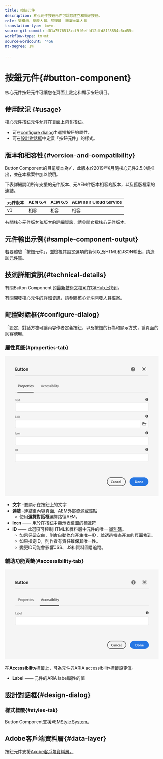 ```yaml
---
title: 按鈕元件
description: 核心元件按鈕元件可讓您建立和顯示按鈕。
role: 架構師、開發人員、管理員、商業從業人員
translation-type: tm+mt
source-git-commit: d01a7576518ccf9f0effd12dfd8198854c6cd55c
workflow-type: tm+mt
source-wordcount: '456'
ht-degree: 1%

---
```



# 按鈕元件{#button-component}

核心元件按鈕元件可讓您在頁面上設定和顯示按鈕項目。

## 使用狀況 {#usage}

核心元件按鈕元件允許在頁面上包含按鈕。

* 可在[configure dialog](#configure-dialog)中選擇按鈕的屬性。
* 可在[設計對話框](#design-dialog)中定義「按鈕元件」的樣式。

## 版本和相容性{#version-and-compatibility}

Button Component的目前版本為v1，此版本於2019年6月隨核心元件2.5.0版推出，並在本檔案中加以說明。

下表詳細說明所有支援的元件版本、元AEM件版本相容的版本，以及舊版檔案的連結。

| 元件版本 | AEM 6.4 | AEM 6.5 | AEM as a Cloud Service  |
|--- |--- |---|---|
| v1 | 相容 | 相容 | 相容 |

有關核心元件版本和版本的詳細資訊，請參閱文檔[核心元件版本](/help/versions.md)。

## 元件輸出示例{#sample-component-output}

若要體驗「按鈕元件」，並檢視其設定選項的範例以及HTML和JSON輸出，請造訪[元件庫](https://adobe.com/go/aem_cmp_library_button)。

## 技術詳細資訊{#technical-details}

有關Button Component [的最新技術文檔可在GitHub](https://adobe.com/go/aem_cmp_tech_button_v1)上找到。

有關開發核心元件的詳細資訊，請參閱[核心元件開發人員檔案](/help/developing/overview.md)。

## 配置對話框{#configure-dialog}

「設定」對話方塊可讓內容作者定義按鈕，以及按鈕的行為和顯示方式，讓頁面的訪客使用。

### 屬性頁籤{#properties-tab}

![按鈕元件編輯對話框的屬性頁籤](/help/assets/button-edit-properties.png)

* **文字** -要顯示在按鈕上的文字
* **連結** -連結至內容頁面、AEM外部資源或錨點
   * 使用&#x200B;**選擇對話框**&#x200B;選擇路徑AEM。
* **Icon**  —— 用於在按鈕中顯示表徵圖的標識符
* **ID**  —— 此選項可控制HTML和資料層中元件的唯一 [識別碼](/help/developing/data-layer/overview.md)。
   * 如果保留空白，則會自動為您產生唯一ID，並透過檢查產生的頁面找到。
   * 如果指定ID，則作者有責任確保其唯一性。
   * 變更ID可能會影響CSS、JS和資料圖層追蹤。

### 輔助功能頁籤{#accessibility-tab}

![「按鈕元件」編輯對話方塊的「協助工具」索引標籤](/help/assets/button-edit-accessibility.png)

在&#x200B;**Accessibility**&#x200B;標籤上，可為元件的[ARIA accessibility](https://www.w3.org/WAI/standards-guidelines/aria/)標籤設定值。

* **Label**  —— 元件的ARIA label屬性的值

## 設計對話框{#design-dialog}

### 樣式標籤{#styles-tab}

Button Component支援AEM[Style System](/help/get-started/authoring.md#component-styling)。

## Adobe客戶端資料層{#data-layer}

按鈕元件支援[Adobe客戶端資料層。](/help/developing/data-layer/overview.md)
